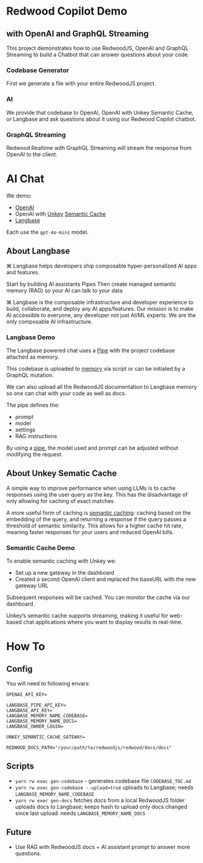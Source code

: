 # Redwood Copilot Demo
## with OpenAI and GraphQL Streaming

This project demonstrates how to use RedwoodJS, OpenAI and GraphQL Streaming to build a Chatbot that can answer questions about your code.

### Codebase Generator
First we generate a file with your entire RedwoodJS project.

### AI
We provide that codebase to OpenAI, OpenAI with Unkey Semantic Cache, or Langbase and ask questions about it using our Redwood Copilot chatbot.

### GraphQL Streaming
Redwood Realtime with GraphQL Streaming will stream the response from OpenAI to the client.

# AI Chat

We demo:

* [OpenAI](https://openai.com)
* OpenAI with [Unkey](https://www.unkey.com) [Semantic Cache](https://www.unkey.com/docs/semantic-cache/introduction)
* [Langbase](https://langbase.com/)

Each use the `gpt-4o-mini` model.

## About Langbase

⌘ Langbase helps developers ship composable hyper-personalized AI apps and features.

Start by building AI assistants Pipes
Then create managed semantic memory (RAG) so your AI can talk to your data

⌘ Langbase is the composable infrastructure and developer experience to build, collaborate, and deploy any AI apps/features. Our mission is to make AI accessible to everyone, any developer not just AI/ML experts. We are the only composable AI infrastructure.

### Langbase Demo

The Langbase powered chat uses a [Pipe](https://langbase.com/docs/pipe/overview) with the project codebase attached as memory.

This codebase is uploaded to [memory](https://langbase.com/docs/memory/overview) via script or can be initiated by a GraphQL mutation.

We can also upload all the RedwoodJS documentation to Langbase memory so one can chat with your code as well as docs.

The pipe defines the:

* prompt
* model
* settings
* RAG instructions

By using a [pipe](https://langbase.com/docs/pipe/overview), the model used and prompt can be adjusted without modifying the request.

## About Unkey Sematic Cache

A simple way to improve performance when using LLMs is to cache responses using the user query as the key. This has the disadvantage of only allowing for caching of exact matches.

A more useful form of caching is [semantic caching](https://www.unkey.com/docs/semantic-cache/introduction): caching based on the embedding of the query, and returning a response if the query passes a threshold of semantic similarity. This allows for a higher cache hit rate, meaning faster responses for your users and reduced OpenAI bills.

### Semantic Cache Demo

To enable semantic caching with Unkey we:

* Set up a new gateway in the dashboard
* Created a second OpenAI client and replaced the baseURL with the new gateway URL

Subsequent responses will be cached. You can monitor the cache via our dashboard.

Unkey’s semantic cache supports streaming, making it useful for web-based chat applications where you want to display results in real-time.

# How To

## Config

You will need to following envars:

```
OPENAI_API_KEY=

LANGBASE_PIPE_API_KEY=
LANGBASE_API_KEY=
LANGBASE_MEMORY_NAME_CODEBASE=
LANGBASE_MEMORY_NAME_DOCS=
LANGBASE_OWNER_LOGIN=

UNKEY_SEMANTIC_CACHE_GATEWAY=

REDWOOD_DOCS_PATH="/your/path/to/redwoodjs/redwood/docs/docs"

```

## Scripts

* `yarn rw exec gen-codebase` - generates codebase file `CODEBASE_TOC.md`
* `yarn rw exec gen-codebase --upload=true` uploads to Langbase; needs `LANGBASE_MEMORY_NAME_CODEBASE`
* `yarn rw exec gen-docs` fetches docs from a local RedwoodJS folder uploads docs to Langbase; keeps hash to upload only docs changed since last upload. needs `LANGBASE_MEMORY_NAME_DOCS`



## Future

* Use RAG with RedwoodJS docs + AI assistant prompt to answer more questions.
